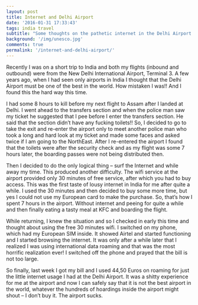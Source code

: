 ```yaml
---
layout: post
title: Internet and Delhi Airport
date: '2016-01-31 17:33:43'
tags: india travel
subtitle: "Some thoughts on the pathetic internet in the Delhi Airport."
background: '/img/unesco.jpg'
comments: true
permalink: '/internet-and-delhi-airport/'
---
```



Recently I was on a short trip to India and both my flights (inbound and outbound) were from the New Delhi International Airport, Terminal 3. A few years ago, when I had seen only airports in India I thought that the Delhi Airport must be one of the best in the world. How mistaken I was!! And I found this the hard way this time.

I had some 8 hours to kill before my next flight to Assam after I landed at Delhi. I went ahead to the transfers section and when the police man saw my ticket he suggested that I pee before I enter the transfers section. He said that the section didn’t have any fucking toilets!! So, I decided to go to take the exit and re-enter the airport only to meet another police man who took a long and hard look at my ticket and made some faces and asked twice if I am going to the NorthEast. After I re-entered the airport I found that the toilets were after the security check and as my flight was some 7 hours later, the boarding passes were not being distributed then.

Then I decided to do the only logical thing – surf the Internet and while away my time. This produced another difficulty. The wifi service at the airport provided only 30 minutes of free service, after which you had to buy access. This was the first taste of lousy internet in India for me after quite a while. I used the 30 minutes and then decided to buy some more time, but yes I could not use my European card to make the purchase. So, that’s how I spent 7 hours in the airport. Without internet and peeing for quite a while and then finally eating a tasty meal at KFC and boarding the flight.

While returning, I knew the situation and so I checked in early this time and thought about using the free 30 minutes wifi. I switched on my phone, which had my European SIM inside. It showed Airtel and started functioning and I started browsing the internet. It was only after a while later that I realized I was using international data roaming and that was the most horrific realization ever! I switched off the phone and prayed that the bill is not too large.

So finally, last week I got my bill and I used 44,50 Euros on roaming for just the little internet usage I had at the Delhi Airport. It was a shitty experience for me at the airport and now I can safely say that it is not the best airport in the world, whatever the hundreds of hoardings inside the airport might shout – I don’t buy it. The airport sucks.

